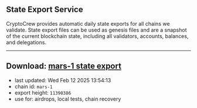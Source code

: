 ## State Export Service
CryptoCrew provides automatic daily state exports for all chains we validate. State export files can be used as genesis files and are a snapshot of the current blockchain state, including all validators, accounts, balances, and delegations.

---
**Download: [mars-1 state export](https://ccv-s3.nbg1.your-objectstorage.com/SERVICE/mars/mars-1_export_11390386.json)**
---

- last updated: Wed Feb 12 2025 13:54:13
- chain id: `mars-1`
- export height: `11390386`
- use for: airdrops, local tests, chain recovery
